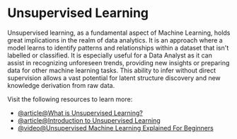 # Unsupervised Learning

Unsupervised learning, as a fundamental aspect of Machine Learning, holds great implications in the realm of data analytics. It is an approach where a model learns to identify patterns and relationships within a dataset that isn't labelled or classified. It is especially useful for a Data Analyst as it can assist in recognizing unforeseen trends, providing new insights or preparing data for other machine learning tasks. This ability to infer without direct supervision allows a vast potential for latent structure discovery and new knowledge derivation from raw data.

Visit the following resources to learn more:

- [@article@What is Unsupervised Learning?](https://cloud.google.com/discover/what-is-unsupervised-learning)
- [@article@Introduction to Unsupervised Learning](https://www.datacamp.com/blog/introduction-to-unsupervised-learning)
- [@video@Unsupervised Machine Learning Explained For Beginners](https://www.youtube.com/watch?v=yteYU_QpUxs&pp=ygUbI3doYXRpc3Vuc3VwZXJ2aXNlZGxlYXJuaW5n)